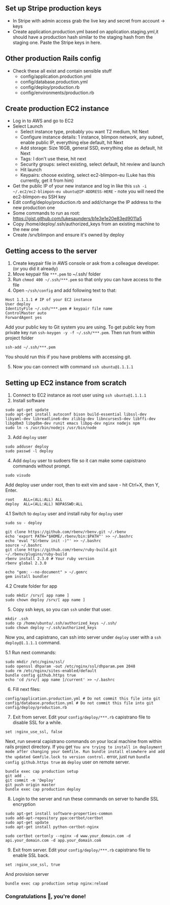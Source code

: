 ## Set up Stripe production keys

* In Stripe with admin access grab the live key and secret from account -> keys
* Create application.production.yml based on application.staging.yml,it should have a production hash similar to the staging hash from the staging one. Paste the Stripe keys in here.

## Other production Rails config

* Check these all exist and contain sensible stuff
    * config/application.production.yml
    * config/database.production.yml
    * config/deploy/production.rb
    * config/environments/production.rb

## Create production EC2 instance

* Log in to AWS and go to EC2
* Select Launch
    * Select instance type, probably you want T2 medium, hit Next
    * Configure instance details: 1 instance, blimpon network, any subnet, enable public IP, everything else default, hit Next
    * Add storage: Size 16GB, general SSD, everything else as default, hit Next
    * Tags: I don't use these, hit next
    * Security groups: select existing, select default, hit review and launch
    * Hit launch
    * Keypairs: choose existing, select ec2-blimpon-eu (Luke has this currently, get it from him)
* Get the public IP of your new instance and log in like this `ssh -i ~/.ec2/ec2-blimpon-eu ubuntu@IP-ADDRESS-HERE` - note you will need the ec2-blimpon-eu SSH key
* Edit config/deploy/production.rb and add/change the IP address to the new production one
* Some commands to run as root: https://gist.github.com/lukesaunders/b1e3e1e20e83ed9011a5
* Copy /home/deploy/.ssh/authorized_keys from an existing machine to the new one
* Create /srv/blimpon and ensure it's owned by deploy

## Getting access to the server

1. Create keypair file in AWS console or ask from a colleague developer. (or you did it already)
2. Move keypair file `***.pem` to ~/.ssh/ folder
3. Run `chmod 400 ~/.ssh/***.pem` so that only you can have access to the file
4. Open `~/ssh/config` and add following text to that:
```
Host 1.1.1.1 # IP of your EC2 instance
User deploy
IdentityFile ~/.ssh/***.pem # keypair file name
ControlMaster auto
ForwardAgent yes
```

Add your public key to Git system you are using. To get public key from private key run `ssh-keygen -y -f ~/.ssh/***.pem`.
Then run from within project folder

```
ssh-add ~/.ssh/***.pem
```

You should run this if you have problems with accessing git.

5. Now you can connect with command `ssh ubuntu@1.1.1.1`


## Setting up EC2 instance from scratch

1. Connect to EC2 instance as root user using `ssh ubuntu@1.1.1.1`
2. Install software
```
sudo apt-get update
sudo apt-get install autoconf bison build-essential libssl-dev libyaml-dev libreadline6-dev zlib1g-dev libncurses5-dev libffi-dev libgdbm3 libgdbm-dev runit emacs libpq-dev nginx nodejs npm
sudo ln -s /usr/bin/nodejs /usr/bin/node
```

3. Add `deploy` user
```
sudo adduser deploy
sudo passwd -l deploy
```

4. Add `deploy` user to sudoers file so it can make some capistrano commands without prompt.
```
sudo visudo
```

Add deploy user under root, then to exit vim and save - hit Ctrl+X, then Y, Enter.
```
root    ALL=(ALL:ALL) ALL
deploy  ALL=(ALL:ALL) NOPASSWD:ALL
```

4.1 Switch to `deploy` user and install ruby for `deploy` user

```
sudo su - deploy

git clone https://github.com/rbenv/rbenv.git ~/.rbenv
echo 'export PATH="$HOME/.rbenv/bin:$PATH"' >> ~/.bashrc
echo 'eval "$(rbenv init -)"' >> ~/.bashrc
source ~/.bashrc
git clone https://github.com/rbenv/ruby-build.git ~/.rbenv/plugins/ruby-build
rbenv install 2.3.0 # Your ruby version
rbenv global 2.3.0

echo "gem: --no-document" > ~/.gemrc
gem install bundler
```

4.2 Create folder for app
```
sudo mkdir /srv/[ app name ]
sudo chown deploy /srv/[ app name ]
```


5. Copy ssh keys, so you can `ssh` under that user.

```
mkdir .ssh
sudo cp /home/ubuntu/.ssh/authorized_keys ~/.ssh/
sudo chown deploy ~/.ssh/authorized_keys
```

Now you, and capistrano, can ssh into server under `deploy` user with a `ssh deploy@1.1.1.1` command.

5.1 Run next commands:
```
sudo mkdir /etc/nginx/ssl/
sudo openssl dhparam -out /etc/nginx/ssl/dhparam.pem 2048
sudo rm /etc/nginx/sites-enabled/default
bundle config github.https true
echo 'cd /srv/[ app name ]/current' >> ~/.bashrc
```

6. Fill next files:
```
config/application.production.yml # Do not commit this file into git
config/database.production.yml # Do not commit this file into git
config/deploy/production.rb
```

7. Exit from server. Edit your `config/deploy/***.rb` capistrano file to disable SSL for a while.
```
set :nginx_use_ssl, false
```

Next, run several capistrano commands on your local machine from within rails project directory.
If you get `You are trying to install in deployment mode after changing
your Gemfile. Run bundle install elsewhere and add the
updated Gemfile.lock to version control.` error, just run `bundle config github.https true` as `deploy` user on remote server.

```
bundle exec cap production setup
git add .
git commit -m 'Deploy'
git push origin master
bundle exec cap production deploy
```


8. Login to the server and run these commands on server to handle SSL encryption
```
sudo apt-get install software-properties-common
sudo add-apt-repository ppa:certbot/certbot
sudo apt-get update
sudo apt-get install python-certbot-nginx

sudo certbot certonly --nginx -d www.your_domain.com -d api.your_domain.com -d app.your_domain.com
```


9. Exit from server. Edit your `config/deploy/***.rb` capistrano file to enable SSL back.
```
set :nginx_use_ssl, true
```

And provision server
```
bundle exec cap production setup nginx:reload
```

### Congratulations 🎉, you're done!
